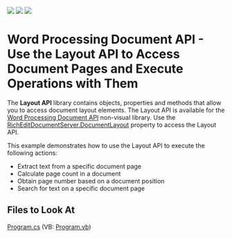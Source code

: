 <!-- default badges list -->
![](https://img.shields.io/endpoint?url=https://codecentral.devexpress.com/api/v1/VersionRange/401401719/21.1.4%2B)
[![](https://img.shields.io/badge/Open_in_DevExpress_Support_Center-FF7200?style=flat-square&logo=DevExpress&logoColor=white)](https://supportcenter.devexpress.com/ticket/details/T1025930)
[![](https://img.shields.io/badge/📖_How_to_use_DevExpress_Examples-e9f6fc?style=flat-square)](https://docs.devexpress.com/GeneralInformation/403183)
<!-- default badges end -->
# Word Processing Document API - Use the Layout API to Access Document Pages and Execute Operations with Them

The **Layout API** library contains objects, properties and methods that allow you to access document layout elements. The Layout API is available for the [Word Processing Document API](https://docs.devexpress.com/OfficeFileAPI/17488/word-processing-document-api) non-visual library. Use the [RichEditDocumentServer.DocumentLayout](https://docs.devexpress.com/OfficeFileAPI/DevExpress.XtraRichEdit.API.Layout.DocumentLayout) property to access the Layout API.

This example demonstrates how to use the Layout API to execute the following actions:

- Extract text from a specific document page
- Calculate page count in a document
- Obtain page number based on a document position
- Search for text on a specific document page

## Files to Look At

[Program.cs](./CS/WordProcessorLayoutAPISample/Program.cs) (VB: [Program.vb](./VB/LayoutAPISample/Program.vb))
